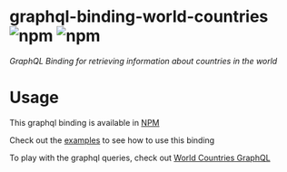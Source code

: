 # graphql-binding-world-countries ![npm](https://img.shields.io/npm/v/graphql-binding-world-countries.svg) ![npm](https://img.shields.io/npm/dt/graphql-binding-world-countries.svg)


*GraphQL Binding for retrieving information about countries in the world*

# Usage

This graphql binding is available in [NPM]()

Check out the [examples](example) to see how to use this binding

To play with the graphql queries, check out [World Countries GraphQL](http://104.236.66.151:5000/playground)
